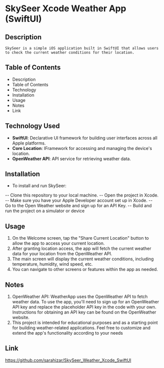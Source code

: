 #  SkySeer Xcode Weather App (SwiftUI)

## Description

    SkySeer is a simple iOS application built in SwiftUI that allows users to check the current weather conditions for their location.

## Table of Contents

- Description
- Table of Contents
- Technology
- Installation
- Usage
- Notes
- Link

## Technology Used

- **SwiftUI**: Declarative UI framework for building user interfaces across all Apple platforms.
- **Core Location**: IFramework for accessing and managing the device's location.
- **OpenWeather API**: API service for retrieving weather data.

## Installation

- To install and run SkySeer:

-- Clone this repository to your local machine.
-- Open the project in Xcode.
-- Make sure you have your Apple Developer account set up in Xcode.
-- Go to the Open Weather website and sign up for an API Key.
-- Build and run the project on a simulator or device

## Usage

1. On the Welcome screen, tap the "Share Current Location" button to allow the app to access your current location.
2. After granting location access, the app will fetch the current weather data for your location from the OpenWeather API.
3. The main screen will display the current weather conditions, including temperature, humidity, wind speed, etc.
4. You can navigate to other screens or features within the app as needed.



## Notes

1. OpenWeather API: WeatherApp uses the OpenWeather API to fetch weather data. To use the app, you'll need to sign up for an OpenWeather API key and replace the placeholder API key in the code with your own. Instructions for obtaining an API key can be found on the OpenWeather website.
2. This project is intended for educational purposes and as a starting point for building weather-related applications. Feel free to customize and extend the app's functionality according to your needs

## Link

https://github.com/sarahizar/SkySeer_Weather_Xcode_SwiftUI
